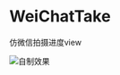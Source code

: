 # WeiChatTake
仿微信拍摄进度view

![自制效果](http://upload-images.jianshu.io/upload_images/8669504-65b8e40f6f63853e.gif?imageMogr2/auto-orient/strip%7CimageView2/2/w/1240)
